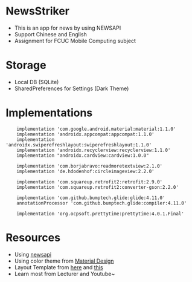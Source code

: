 # NewsStriker
+ This is an app for news by using NEWSAPI
+ Support Chinese and English
+ Assignment for FCUC Mobile Computing subject

# Storage
+ Local DB (SQLite)
+ SharedPreferences for Settings (Dark Theme)

# Implementations
```
    implementation 'com.google.android.material:material:1.1.0'
    implementation 'androidx.appcompat:appcompat:1.1.0'
    implementation 'androidx.swiperefreshlayout:swiperefreshlayout:1.1.0'
    implementation 'androidx.recyclerview:recyclerview:1.1.0'
    implementation "androidx.cardview:cardview:1.0.0"

    implementation 'com.borjabravo:readmoretextview:2.1.0'
    implementation 'de.hdodenhof:circleimageview:2.2.0'

    implementation 'com.squareup.retrofit2:retrofit:2.9.0'
    implementation 'com.squareup.retrofit2:converter-gson:2.2.0'

    implementation 'com.github.bumptech.glide:glide:4.11.0'
    annotationProcessor 'com.github.bumptech.glide:compiler:4.11.0'

    implementation 'org.ocpsoft.prettytime:prettytime:4.0.1.Final'
```

# Resources
+ Using [newsapi](https://newsapi.org/)
+ Using color theme from [Material Design](https://material.io/design/color/the-color-system.html#tools-for-picking-colors)
+ Layout Template from [here](https://github.com/haerulmuttaqin/PopularNews) and [this](https://www.youtube.com/watch?v=bWTuLUVVs0o)
+ Learn most from Lecturer and Youtube~

